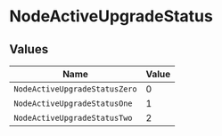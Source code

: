 # NodeActiveUpgradeStatus


## Values

| Name                          | Value                         |
| ----------------------------- | ----------------------------- |
| `NodeActiveUpgradeStatusZero` | 0                             |
| `NodeActiveUpgradeStatusOne`  | 1                             |
| `NodeActiveUpgradeStatusTwo`  | 2                             |